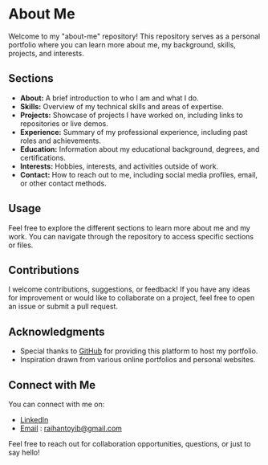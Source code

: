 # About Me

Welcome to my "about-me" repository! This repository serves as a personal portfolio where you can learn more about me, my background, skills, projects, and interests.

## Sections

- **About:** A brief introduction to who I am and what I do.
- **Skills:** Overview of my technical skills and areas of expertise.
- **Projects:** Showcase of projects I have worked on, including links to repositories or live demos.
- **Experience:** Summary of my professional experience, including past roles and achievements.
- **Education:** Information about my educational background, degrees, and certifications.
- **Interests:** Hobbies, interests, and activities outside of work.
- **Contact:** How to reach out to me, including social media profiles, email, or other contact methods.

## Usage

Feel free to explore the different sections to learn more about me and my work. You can navigate through the repository to access specific sections or files.

## Contributions

I welcome contributions, suggestions, or feedback! If you have any ideas for improvement or would like to collaborate on a project, feel free to open an issue or submit a pull request.

## Acknowledgments

- Special thanks to [GitHub](https://github.com/) for providing this platform to host my portfolio.
- Inspiration drawn from various online portfolios and personal websites.

## Connect with Me

You can connect with me on:
- [LinkedIn](https://www.linkedin.com/in/muhammad-raihan-sastrawijaya-toyib-b846171ba)
- [Email](raihantoyib@gmail.com) : raihantoyib@gmail.com

Feel free to reach out for collaboration opportunities, questions, or just to say hello!

